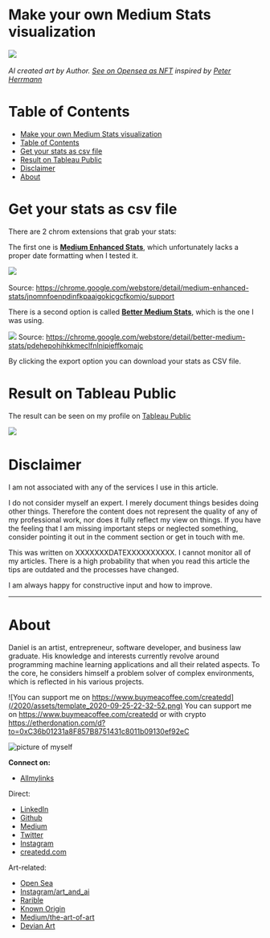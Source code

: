 # Make your own Medium Stats visualization


![](https://lh3.googleusercontent.com/xsCpYJtJp1CQYsq42j2usmWAuSypRij7m52-89VkQ0a23kBdnE0ndrk79C6T6YmRZ9WEPTOA7muWu9HYXmGRwu3x0piyqXNuVZz7Bg=w600)


*AI created art by Author. [See on Opensea as NFT](https://opensea.io/accounts/createdd?ref=0xc36b01231a8f857b8751431c8011b09130ef92ec) inspired by [Peter Herrmann](https://unsplash.com/@tama66)*

# Table of Contents

- [Make your own Medium Stats visualization](#make-your-own-medium-stats-visualization)
- [Table of Contents](#table-of-contents)
- [Get your stats as csv file](#get-your-stats-as-csv-file)
- [Result on Tableau Public](#result-on-tableau-public)
- [Disclaimer](#disclaimer)
- [About](#about)

# Get your stats as csv file

There are 2 chrom extensions that grab your stats:

The first one is [**Medium Enhanced Stats**](https://chrome.google.com/webstore/detail/medium-enhanced-stats/jnomnfoenpdinfkpaaigokicgcfkomjo/support), which unfortunately lacks a proper date formatting when I tested it.

![](https://lh3.googleusercontent.com/qwNhoe0Dho29H7Rj6ATJtoCkJJR7wGMzLL5y0UFNHFft9lVc69TzFbEAEceaGFJGnOLzG65wUFmkcBEAHxZ17eQqR4E=w640-h400-e365-rj-sc0x00ffffff)

Source: https://chrome.google.com/webstore/detail/medium-enhanced-stats/jnomnfoenpdinfkpaaigokicgcfkomjo/support

There is a second option is called [**Better Medium Stats**](https://chrome.google.com/webstore/detail/better-medium-stats/pdehepohihkkmeclfnlnipieffkomajc), which is the one I was using.

![](https://lh3.googleusercontent.com/fD2H5xELqvC4n8t45uX6Y9LKfWcdJScsiK1-AzGJxMLQH3JIS3FbqUL83-Fofu0Bq1VOmXRbrYzd7mRL4pU2PD0W=w640-h400-e365-rj-sc0x00ffffff)
Source: https://chrome.google.com/webstore/detail/better-medium-stats/pdehepohihkkmeclfnlnipieffkomajc

By clicking the export option you can download your stats as CSV file.


# Result on Tableau Public

The result can be seen on my profile on [Tableau Public](https://public.tableau.com/app/profile/createdd/viz/MediumStats_16326458688770/Dashboard?publish=yes)

![](https://i.imgur.com/TOZv0An.gif)


# Disclaimer

I am not associated with any of the services I use in this article.

I do not consider myself an expert. I merely document things besides doing other things. Therefore the content does not represent the quality of any of my professional work, nor does it fully reflect my view on things. If you have the feeling that I am missing important steps or neglected something, consider pointing it out in the comment section or get in touch with me.

This was written on XXXXXXXDATEXXXXXXXXXX.
I cannot monitor all of my articles. There is a high probability that when you read this article the tips are outdated and the processes have changed.

I am always happy for constructive input and how to improve.


---

# About

Daniel is an artist, entrepreneur, software developer, and business law graduate. His knowledge and interests currently revolve around programming machine learning applications and all their related aspects. To the core, he considers himself a problem solver of complex environments, which is reflected in his various projects.


![You can support me on https://www.buymeacoffee.com/createdd](/2020/assets/template_2020-09-25-22-32-52.png)
You can support me on https://www.buymeacoffee.com/createdd or with crypto https://etherdonation.com/d?to=0xC36b01231a8F857B8751431c8011b09130ef92eC


![picture of myself](https://avatars2.githubusercontent.com/u/22077628?s=460&v=4)

**Connect on:**

- [Allmylinks](https://allmylinks.com/createdd)

Direct:
- [LinkedIn](https://www.linkedin.com/in/createdd)
- [Github](https://github.com/Createdd)
- [Medium](https://medium.com/@createdd)
- [Twitter](https://twitter.com/_createdd)
- [Instagram](https://www.instagram.com/create.dd/)
- [createdd.com](https://www.createdd.com/)

Art-related:
- [Open Sea](https://opensea.io/accounts/createdd?ref=0xc36b01231a8f857b8751431c8011b09130ef92ec)
- [Instagram/art_and_ai](https://www.instagram.com/art_and_ai/)
- [Rarible](https://app.rarible.com/createdd/collectibles)
- [Known Origin](https://knownorigin.io/profile/0xC36b01231a8F857B8751431c8011b09130ef92eC)
- [Medium/the-art-of-art](https://medium.com/the-art-of-art)
- [Devian Art](https://www.deviantart.com/createdd1010/)

<!-- Written by Daniel Deutsch -->